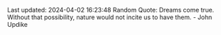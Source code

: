 Last updated: 2024-04-02 16:23:48
Random Quote: Dreams come true. Without that possibility, nature would not incite us to have them. - John Updike
